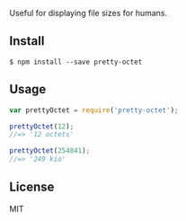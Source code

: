 Useful for displaying file sizes for humans.

## Install

```
$ npm install --save pretty-octet
```


## Usage

```js
var prettyOctet = require('pretty-octet');

prettyOctet(12);
//=> '12 octets'

prettyOctet(254841);
//=> '249 kio'

```

## License

MIT